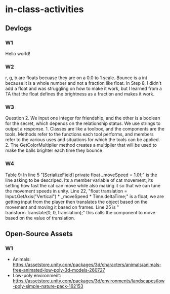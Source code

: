# in-class-activities
## Devlogs
### W1
Hello world!

### W2
r, g, b are floats becuase they are on a 0.0 to 1 scale.
Bounce is a int because it is a whole number and not a fraction like float.
In Step 8, I didn't add a float and was struggling on how to make it work, but I learned from a TA that the float defines the brightness as a fraction and makes it work.

### W3
Question 2. We input one integer for friendship, and the other is a boolean for the secret, which depends on the relationship status. We use strings to output a response. 1. Classes are like a toolbox, and the components are the tools. Methods refer to the functions each tool performs, and members refer to the various uses and situations for which the tools can be applied. 2. The GetColorMultiplier method creates a multiplier that will be used to
make the balls brighter each time they bounce

### W4
Table 9: In line 5 "[SerializeField] private float _moveSpeed = 1.0f;" is the line asking to be descriped. Its a member variable of cat movement, its setting how fast the cat can move while also making it so that we can tune the movement speeds in unity. Line 22, "float translation = Input.GetAxis("Vertical") * _moveSpeed * Time.deltaTime;" is a float, we are getting input from the player then translates the object based on the movement and moving it based on frames. Line 25 is " transform.Translate(0, 0, translation);" this calls the component to move based on the value of translation.

## Open-Source Assets
### W1
- Animals: https://assetstore.unity.com/packages/3d/characters/animals/animals-free-animated-low-poly-3d-models-260727 
- Low-poly environment: https://assetstore.unity.com/packages/3d/environments/landscapes/low-poly-simple-nature-pack-162153 
